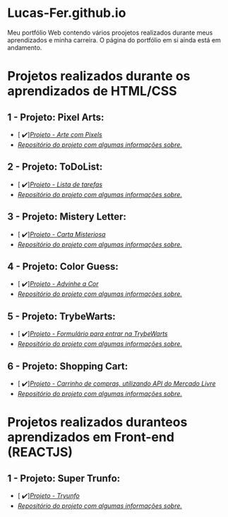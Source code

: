 # Lucas-Fer.github.io
Meu portfólio Web contendo vários proojetos realizados durante meus aprendizados e minha carreira.
O página do portfólio em si ainda está em andamento.

# Projetos realizados durante os aprendizados de HTML/CSS

## 1 - Projeto: Pixel Arts:
- [ ✔️]_[Projeto - Arte com Pixels](https://lucas-fer.github.io/pixel-arts-project/)_
- _[Repositório do projeto com algumas informações sobre. ](https://github.com/Lucas-Fer/pixel-arts-project)_

## 2 - Projeto: ToDoList:
- [ ✔️]_[Projeto - Lista de tarefas](https://lucas-fer.github.io/ToDo-list/)_
- _[Repositório do projeto com algumas informações sobre.](https://github.com/Lucas-Fer/ToDo-list)_

## 3 - Projeto: Mistery Letter:
- [ ✔️]_[Projeto - Carta Misteriosa](https://lucas-fer.github.io/mistery-letter/)_
- _[Repositório do projeto com algumas informações sobre.](https://github.com/Lucas-Fer/mistery-letter)_

## 4 - Projeto: Color Guess:
- [ ✔️]_[Projeto - Advinhe a Cor](https://lucas-fer.github.io/color-guess-project/)_
- _[Repositório do projeto com algumas informações sobre.](https://github.com/Lucas-Fer/color-guess-project)_

## 5 - Projeto: TrybeWarts:
- [ ✔️]_[Projeto - Formulário para entrar na TrybeWarts](https://lucas-fer.github.io/project-trybewarts/)_
- _[Repositório do projeto com algumas informações sobre.](https://github.com/Lucas-Fer/project-trybewarts/tree/main)_

## 6 - Projeto: Shopping Cart:
- [ ✔️]_[Projeto - Carrinho de compras, utilizando API do Mercado Livre](https://lucas-fer.github.io/shopping-cart/)_
- _[Repositório do projeto com algumas informações sobre.](https://github.com/Lucas-Fer/shopping-cart)_

# Projetos realizados duranteos aprendizados em Front-end (REACTJS)

## 1 - Projeto: Super Trunfo:

- [ ✔️]_[Projeto - Tryunfo](https://lucas-fer.github.io/trunfo-game-project/)_
- _[Repositório do projeto com algumas informações sobre. ](https://github.com/Lucas-Fer/trunfo-game-project)_
